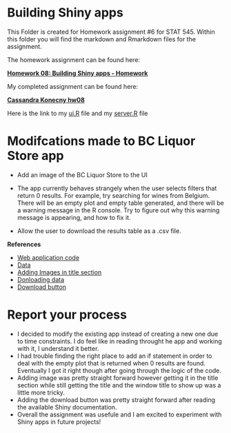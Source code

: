 # Building Shiny apps

This Folder is created for Homework assignment #6 for STAT 545. Within this folder you will find the markdown and Rmarkdown files for the assignment. 

The homework assignment can be found here:

[**Homework 08: Building Shiny apps - Homework**](http://stat545.com/hw08_shiny.html)

My completed assignment can be found here: 

[**Cassandra Konecny hw08**](https://konecny.shinyapps.io/BC_Liq_App/)

Here is the link to my [ui.R](https://github.com/CassKon/STAT545-hw-konecny-cassandra/blob/517e56dde77a49e46685686919408b275beff9e8/hw-8/BC_Liq_App/ui.R) file and my [server.R](https://github.com/CassKon/STAT545-hw-konecny-cassandra/blob/d8d069e5e3fe552a228697214356891485532791/hw-8/BC_Liq_App/server.R) file


# Modifcations made to BC Liquor Store app

* Add an image of the BC Liquor Store to the UI

* The app currently behaves strangely when the user selects filters that return 0 results. For example, try searching for wines from Belgium. There will be an empty plot and empty table generated, and there will be a warning message in the R console. Try to figure out why this warning message is appearing, and how to fix it.

* Allow the user to download the results table as a .csv file.

**References**

* [Web application code](http://stat545.com/shiny01_activity.html#final-shiny-app-code)
* [Data]("https://raw.githubusercontent.com/STAT545-UBC/STAT545-UBC.github.io/master/shiny_supp/2016/bcl-data.csv")
* [Adding Images in title section](https://stackoverflow.com/questions/36182535/how-to-place-an-image-in-an-r-shiny-title)
* [Donloading data](https://shiny.rstudio.com/reference/shiny/0.14/downloadHandler.html)
* [Download button](https://shiny.rstudio.com/reference/shiny/1.0.5/downloadButton.html)


# Report your process

* I decided to modify the existing app instead of creating a new one due to time constraints. I do feel like in reading throught he app and working with it, I understand it better.
* I had trouble finding the right place to add an if statement in order to deal with the empty plot that is returned when 0 results are found. Eventually I got it right though after going through the logic of the code.
* Adding image was pretty straight forward however getting it in the title section while still getting the title and the window title to show up was a little more tricky.
* Adding the download button was pretty straight forward after reading the available Shiny documentation.
* Overall the assignment was usefule and I am excited to experiment with Shiny apps in future projects!
